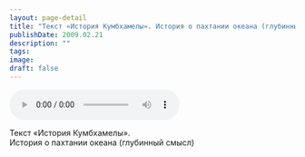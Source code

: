```yaml
---
layout: page-detail
title: "Текст «История Кумбхамелы». История о пахтании океана (глубинный смысл)"
publishDate: 2009.02.21
description: ""
tags:
image:
draft: false
---
```


<audio title="2009.02.21 - Текст «История Кумбхамелы». История о пахтании океана (глубинный смысл).mp3" src="https://filer-api.advayta.org/v1.0/public/files/74276" controls=""></audio>

 Текст «История Кумбхамелы».   
 История о пахтании океана (глубинный смысл)   

  
